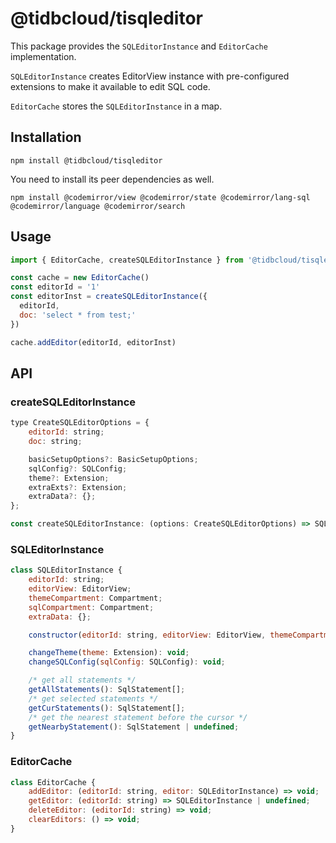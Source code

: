 # @tidbcloud/tisqleditor

This package provides the `SQLEditorInstance` and `EditorCache` implementation.

`SQLEditorInstance` creates EditorView instance with pre-configured extensions to make it available to edit SQL code.

`EditorCache` stores the `SQLEditorInstance` in a map.

## Installation

```shell
npm install @tidbcloud/tisqleditor
```

You need to install its peer dependencies as well.

```shell
npm install @codemirror/view @codemirror/state @codemirror/lang-sql @codemirror/language @codemirror/search
```

## Usage

```js
import { EditorCache, createSQLEditorInstance } from '@tidbcloud/tisqleditor'

const cache = new EditorCache()
const editorId = '1'
const editorInst = createSQLEditorInstance({
  editorId,
  doc: 'select * from test;'
})

cache.addEditor(editorId, editorInst)
```

## API

### createSQLEditorInstance

```js
type CreateSQLEditorOptions = {
    editorId: string;
    doc: string;

    basicSetupOptions?: BasicSetupOptions;
    sqlConfig?: SQLConfig;
    theme?: Extension;
    extraExts?: Extension;
    extraData?: {};
};

const createSQLEditorInstance: (options: CreateSQLEditorOptions) => SQLEditorInstance;
```

### SQLEditorInstance

```js
class SQLEditorInstance {
    editorId: string;
    editorView: EditorView;
    themeCompartment: Compartment;
    sqlCompartment: Compartment;
    extraData: {};

    constructor(editorId: string, editorView: EditorView, themeCompartment: Compartment, sqlCompartment: Compartment, extraData: {});

    changeTheme(theme: Extension): void;
    changeSQLConfig(sqlConfig: SQLConfig): void;

    /* get all statements */
    getAllStatements(): SqlStatement[];
    /* get selected statements */
    getCurStatements(): SqlStatement[];
    /* get the nearest statement before the cursor */
    getNearbyStatement(): SqlStatement | undefined;
}
```

### EditorCache

```js
class EditorCache {
    addEditor: (editorId: string, editor: SQLEditorInstance) => void;
    getEditor: (editorId: string) => SQLEditorInstance | undefined;
    deleteEditor: (editorId: string) => void;
    clearEditors: () => void;
}
```

